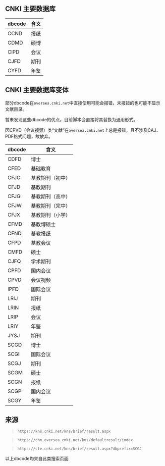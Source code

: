 ## CNKI 主要数据库

|dbcode|含义|
|---|---|
|CCND|报纸|
|CDMD|硕博|
|CIPD|会议|
|CJFD|期刊|
|CYFD|年鉴|

## CNKI 主要数据库变体

部分dbcode在`oversea.cnki.net`中直接使用可能会报错，未报错的也可能不显示文献目录。

暂未发现这些dbcode的优点，目前脚本会直接将其替换为通用形式。

因CPVD（会议视频）类“文献”在`oversea.cnki.net`上总是报错，且不涉及CAJ、PDF格式问题，故放弃。

|dbcode|含义|
|---|---|
|CDFD|博士|
|CFED|基础教育|
|CFJC|基教期刊（初中）|
|CFJD|基教期刊|
|CFJG|基教期刊（高中）|
|CFJW|基教期刊（完中）|
|CFJX|基教期刊（小学）|
|CFMD|基教博硕士|
|CFND|基教报纸|
|CFPD|基教会议|
|CMFD|硕士|
|CJFQ|学术期刊|
|CPFD|国内会议|
|CPVD|会议视频|
|IPFD|国际会议|
|LRIJ|期刊|
|LRIN|报纸|
|LRIP|会议|
|LRIY|年鉴|
|JYSJ|期刊|
|SCGD|博士|
|SCGI|国际会议|
|SCGJ|期刊|
|SCGM|硕士|
|SCGN|报纸|
|SCGP|国内会议|
|SCGY|年鉴|

## 来源

> `https://kns.cnki.net/kns/brief/result.aspx`

> `https://chn.oversea.cnki.net/kns/defaultresult/index`

> `https://ste.cnki.net/kns/brief/result.aspx?dbprefix=SCGJ`

以上dbcode均来自此类搜索页面

